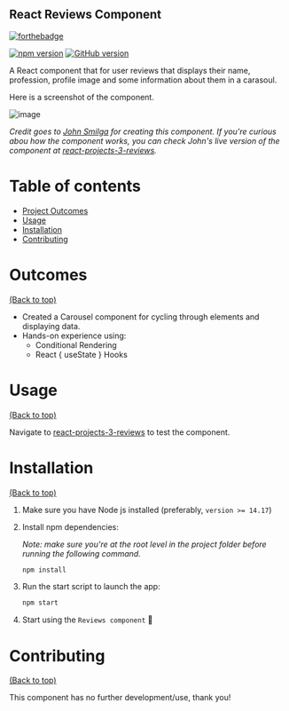 ## React Reviews Component
[![forthebadge](https://forthebadge.com/images/badges/works-on-my-machine.svg)](https://forthebadge.com)

[![npm version](https://badge.fury.io/js/react.svg)](https://badge.fury.io/js/react)
[![GitHub version](https://badge.fury.io/gh/yasir-isse%2Freact-tours-app.svg)](https://badge.fury.io/gh/yasir-isse%2Freact-tours-app)

A React component that for user reviews that displays their name, profession, profile image and some information about them in a carasoul. 

Here is a screenshot of the component. 

![image](https://user-images.githubusercontent.com/77013296/162556982-09f87e62-ad47-4b59-ad15-e564e2da3aa1.png)


*Credit goes to [John Smilga](https://github.com/john-smilga) for creating this component. If you're curious abou how the component works, you can check John's live version of the component at [react-projects-3-reviews](https://react-projects-3-reviews.netlify.app/).*

# Table of contents

- [Project Outcomes](#outcomes)
- [Usage](#usage)
- [Installation](#installation)
- [Contributing](#contributing)

# Outcomes

[(Back to top)](#table-of-contents)

- Created a Carousel component for cycling through elements and displaying data.
- Hands-on experience using:
   - Conditional Rendering
   - React { useState } Hooks 



# Usage

[(Back to top)](#table-of-contents)

Navigate to [react-projects-3-reviews](https://react-projects-3-reviews.netlify.app/) to test the component.


# Installation

[(Back to top)](#table-of-contents)

1. Make sure you have Node js installed (preferably, `version >= 14.17`)

2. Install npm dependencies:

    *Note: make sure you're at the root level in the project folder before running the following command.*

    ```bash
    npm install
    ```

4. Run the start script to launch the app:
    ```bash
    npm start
    ```

5. Start using the `Reviews component` :tada:


# Contributing

[(Back to top)](#table-of-contents)

This component has no further development/use, thank you!
